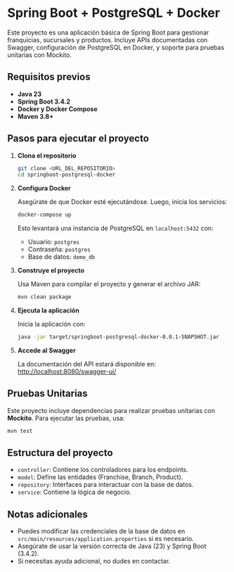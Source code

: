 # Spring Boot + PostgreSQL + Docker

Este proyecto es una aplicación básica de Spring Boot para gestionar franquicias, sucursales y productos. Incluye APIs documentadas con Swagger, configuración de PostgreSQL en Docker, y soporte para pruebas unitarias con Mockito.

## Requisitos previos

- **Java 23**
- **Spring Boot 3.4.2**
- **Docker y Docker Compose**
- **Maven 3.8+**

## Pasos para ejecutar el proyecto

1. **Clona el repositorio**

   ```bash
   git clone <URL_DEL_REPOSITORIO>
   cd springboot-postgresql-docker
   ```

2. **Configura Docker**

   Asegúrate de que Docker esté ejecutándose. Luego, inicia los servicios:

   ```bash
   docker-compose up
   ```

   Esto levantará una instancia de PostgreSQL en `localhost:5432` con:
   - Usuario: `postgres`
   - Contraseña: `postgres`
   - Base de datos: `demo_db`

3. **Construye el proyecto**

   Usa Maven para compilar el proyecto y generar el archivo JAR:

   ```bash
   mvn clean package
   ```

4. **Ejecuta la aplicación**

   Inicia la aplicación con:

   ```bash
   java -jar target/springboot-postgresql-docker-0.0.1-SNAPSHOT.jar
   ```

5. **Accede al Swagger**

   La documentación del API estará disponible en:  
   [http://localhost:8080/swagger-ui/](http://localhost:8080/swagger-ui/)

## Pruebas Unitarias

Este proyecto incluye dependencias para realizar pruebas unitarias con **Mockito**. Para ejecutar las pruebas, usa:

```bash
mvn test
```

## Estructura del proyecto

- `controller`: Contiene los controladores para los endpoints.
- `model`: Define las entidades (Franchise, Branch, Product).
- `repository`: Interfaces para interactuar con la base de datos.
- `service`: Contiene la lógica de negocio.

## Notas adicionales

- Puedes modificar las credenciales de la base de datos en `src/main/resources/application.properties` si es necesario.
- Asegúrate de usar la versión correcta de Java (23) y Spring Boot (3.4.2).
- Si necesitas ayuda adicional, no dudes en contactar.
